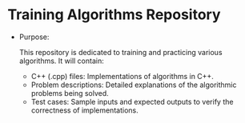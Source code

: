 # Training Algorithms Repository
* Purpose:
  
  This repository is dedicated to training and practicing various algorithms. It will contain:
  
   + C++ (.cpp) files: Implementations of algorithms in C++.
   +  Problem descriptions: Detailed explanations of the algorithmic problems being solved.
   + Test cases: Sample inputs and expected outputs to verify the correctness of implementations.
